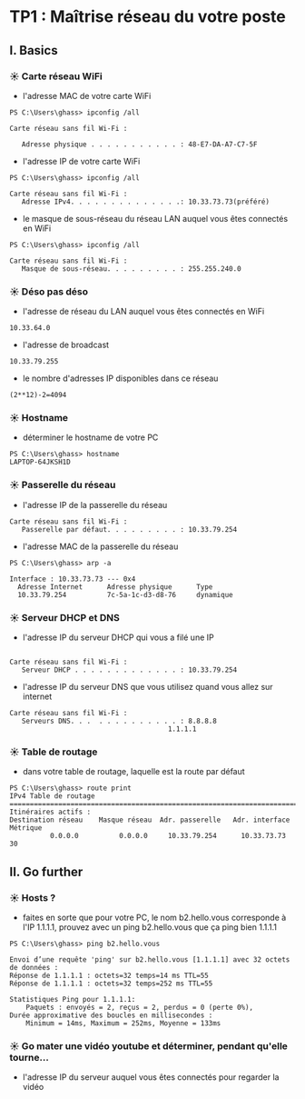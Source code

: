 # TP1 : Maîtrise réseau du votre poste

## I. Basics

### ☀️ Carte réseau WiFi
- l'adresse MAC de votre carte WiFi
```
PS C:\Users\ghass> ipconfig /all

Carte réseau sans fil Wi-Fi :

   Adresse physique . . . . . . . . . . . : 48-E7-DA-A7-C7-5F
```
- l'adresse IP de votre carte WiFi
```
PS C:\Users\ghass> ipconfig /all

Carte réseau sans fil Wi-Fi :
   Adresse IPv4. . . . . . . . . . . . . .: 10.33.73.73(préféré)
```
- le masque de sous-réseau du réseau LAN auquel vous êtes connectés en WiFi

```
PS C:\Users\ghass> ipconfig /all

Carte réseau sans fil Wi-Fi :
   Masque de sous-réseau. . . . . . . . . : 255.255.240.0
```
### ☀️ Déso pas déso

- l'adresse de réseau du LAN auquel vous êtes connectés en WiFi
```
10.33.64.0
```
-   l'adresse de broadcast
```
10.33.79.255
```

- le nombre d'adresses IP disponibles dans ce réseau
```
(2**12)-2=4094
```

### ☀️ Hostname

- déterminer le hostname de votre PC

```
PS C:\Users\ghass> hostname
LAPTOP-64JKSH1D
```

### ☀️ Passerelle du réseau
- l'adresse IP de la passerelle du réseau
```
Carte réseau sans fil Wi-Fi :
   Passerelle par défaut. . . . . . . . . : 10.33.79.254
```
- l'adresse MAC de la passerelle du réseau

```
PS C:\Users\ghass> arp -a

Interface : 10.33.73.73 --- 0x4
  Adresse Internet      Adresse physique      Type
  10.33.79.254          7c-5a-1c-d3-d8-76     dynamique
```
### ☀️ Serveur DHCP et DNS

- l'adresse IP du serveur DHCP qui vous a filé une IP
```

Carte réseau sans fil Wi-Fi :
   Serveur DHCP . . . . . . . . . . . . . : 10.33.79.254
```
- l'adresse IP du serveur DNS que vous utilisez quand vous allez sur internet
```
Carte réseau sans fil Wi-Fi :
   Serveurs DNS. . .  . . . . . . . . . . : 8.8.8.8
                                       1.1.1.1
```

### ☀️ Table de routage

- dans votre table de routage, laquelle est la route par défaut

```
PS C:\Users\ghass> route print
IPv4 Table de routage
===========================================================================
Itinéraires actifs :
Destination réseau    Masque réseau  Adr. passerelle   Adr. interface Métrique
          0.0.0.0          0.0.0.0     10.33.79.254      10.33.73.73     30
```
## II. Go further

### ☀️ Hosts ?
- faites en sorte que pour votre PC, le nom b2.hello.vous corresponde à l'IP 1.1.1.1,
prouvez avec un ping b2.hello.vous que ça ping bien 1.1.1.1

```
PS C:\Users\ghass> ping b2.hello.vous

Envoi d’une requête 'ping' sur b2.hello.vous [1.1.1.1] avec 32 octets de données :
Réponse de 1.1.1.1 : octets=32 temps=14 ms TTL=55
Réponse de 1.1.1.1 : octets=32 temps=252 ms TTL=55

Statistiques Ping pour 1.1.1.1:
    Paquets : envoyés = 2, reçus = 2, perdus = 0 (perte 0%),
Durée approximative des boucles en millisecondes :
    Minimum = 14ms, Maximum = 252ms, Moyenne = 133ms
```

### ☀️ Go mater une vidéo youtube et déterminer, pendant qu'elle tourne...

- l'adresse IP du serveur auquel vous êtes connectés pour regarder la vidéo

